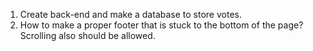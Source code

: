 1. Create back-end and make a database to store votes.
2. How to make a proper footer that is stuck to the bottom of the page? Scrolling also should be allowed.

